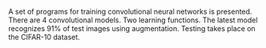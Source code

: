 A set of programs for training convolutional neural networks is presented. There are 4 convolutional models. Two learning functions. The latest model recognizes 91% of test images using augmentation. Testing takes place on the CIFAR-10 dataset.
